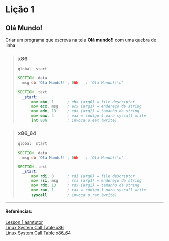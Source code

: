 # **Lição 1**
## **Olá Mundo!**

Criar um programa que escreva na tela **Olá mundo!!** com uma quebra de linha

> ### x86
> ```asm
> global _start
> 
> SECTION .data
> 	msg db 'Olá Mundo!!', 0Ah   ; 'Olá Mundo!!\n'
> 	
> SECTION .text
> 	_start:
> 		mov ebx, 1      ; ebx (arg0) = file descriptor
> 		mov ecx, msg    ; ecx (arg1) = endereço da string
> 		mov edx, 13     ; edx (arg2) = tamanho da string
> 		mov eax, 4      ; eax = código 4 para syscall write
> 		int 80h         ; invoca o eax (write)
> ```


> ### x86_64
> ```asm
> global _start
> 
> SECTION .data
> 	msg db 'Olá Mundo!!', 0Ah   ; 'Olá Mundo!!\n'
>
> SECTION .text
> 	_start:
> 		mov rdi, 0      ; rdi (arg0) = file descriptor
> 		mov rsi, msg    ; rsi (arg1) = endereço da string
> 		mov rdx, 13     ; rdx (arg2) = tamanho da string
> 		mov rax, 1      ; rax = código 1 para syscall write
> 		syscall         ; invoca o rax (write)
> ```

***
#### **Referências:** <br>
[Lesson 1 asmtutor](https://asmtutor.com/#lesson1)<br>
[Linux System Call Table x86](https://chromium.googlesource.com/chromiumos/docs/+/master/constants/syscalls.md#x86-32_bit)<br>
[Linux System Call Table x86_64](https://chromium.googlesource.com/chromiumos/docs/+/master/constants/syscalls.md#x86_64-64_bit)